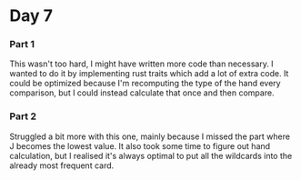 # Day 7
### Part 1
This wasn't too hard, I might have written more code than necessary. I wanted to do it by implementing rust traits 
which add a lot of extra code. It could be optimized because I'm recomputing the type of the hand every comparison,
but I could instead calculate that once and then compare.

### Part 2
Struggled a bit more with this one, mainly because I missed the part where J becomes the lowest value. It also took some
time to figure out hand calculation, but I realised it's always optimal to put all the wildcards into the already most
frequent card. 